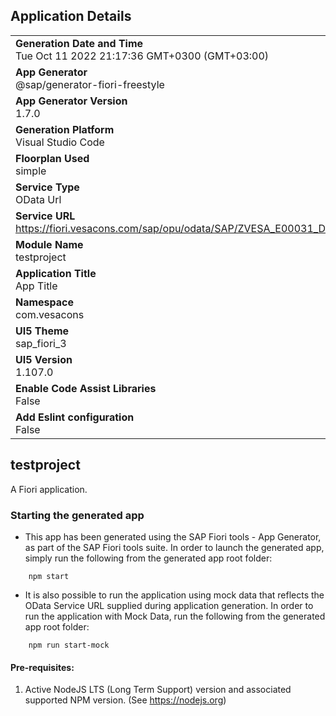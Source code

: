 ## Application Details
|               |
| ------------- |
|**Generation Date and Time**<br>Tue Oct 11 2022 21:17:36 GMT+0300 (GMT+03:00)|
|**App Generator**<br>@sap/generator-fiori-freestyle|
|**App Generator Version**<br>1.7.0|
|**Generation Platform**<br>Visual Studio Code|
|**Floorplan Used**<br>simple|
|**Service Type**<br>OData Url|
|**Service URL**<br>https://fiori.vesacons.com/sap/opu/odata/SAP/ZVESA_E00031_DEMO_SRV_01/
|**Module Name**<br>testproject|
|**Application Title**<br>App Title|
|**Namespace**<br>com.vesacons|
|**UI5 Theme**<br>sap_fiori_3|
|**UI5 Version**<br>1.107.0|
|**Enable Code Assist Libraries**<br>False|
|**Add Eslint configuration**<br>False|

## testproject

A Fiori application.

### Starting the generated app

-   This app has been generated using the SAP Fiori tools - App Generator, as part of the SAP Fiori tools suite.  In order to launch the generated app, simply run the following from the generated app root folder:

```
    npm start
```

- It is also possible to run the application using mock data that reflects the OData Service URL supplied during application generation.  In order to run the application with Mock Data, run the following from the generated app root folder:

```
    npm run start-mock
```

#### Pre-requisites:

1. Active NodeJS LTS (Long Term Support) version and associated supported NPM version.  (See https://nodejs.org)


